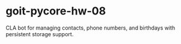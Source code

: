 # goit-pycore-hw-08
CLA bot for managing contacts, phone numbers, and birthdays with persistent storage support.
